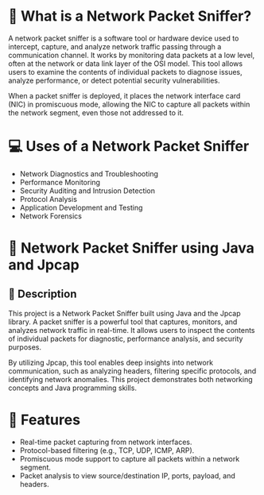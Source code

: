 # 📶 What is a Network Packet Sniffer?

A network packet sniffer is a software tool or hardware device used to intercept, capture, and analyze network traffic passing through a communication channel. It works by monitoring data packets at a low level, often at the network or data link layer of the OSI model. This tool allows users to examine the contents of individual packets to diagnose issues, analyze performance, or detect potential security vulnerabilities.

When a packet sniffer is deployed, it places the network interface card (NIC) in promiscuous mode, allowing the NIC to capture all packets within the network segment, even those not addressed to it.

# 💻 Uses of a Network Packet Sniffer

- Network Diagnostics and Troubleshooting
- Performance Monitoring
- Security Auditing and Intrusion Detection
- Protocol Analysis
- Application Development and Testing
- Network Forensics

# 🔧 Network Packet Sniffer using Java and Jpcap
## 📖 Description
This project is a Network Packet Sniffer built using Java and the Jpcap library. A packet sniffer is a powerful tool that captures, monitors, and analyzes network traffic in real-time. It allows users to inspect the contents of individual packets for diagnostic, performance analysis, and security purposes.

By utilizing Jpcap, this tool enables deep insights into network communication, such as analyzing headers, filtering specific protocols, and identifying network anomalies. This project demonstrates both networking concepts and Java programming skills.

# 🚀 Features
- Real-time packet capturing from network interfaces.
- Protocol-based filtering (e.g., TCP, UDP, ICMP, ARP).
- Promiscuous mode support to capture all packets within a network segment.
- Packet analysis to view source/destination IP, ports, payload, and headers.

